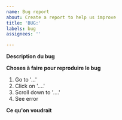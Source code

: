 ```yaml
---
name: Bug report
about: Create a report to help us improve
title: 'BUG:'
labels: bug
assignees: ''

---
```


**Description du bug**


**Choses à faire pour reproduire le bug**
1. Go to '...'
2. Click on '....'
3. Scroll down to '....'
4. See error

**Ce qu'on voudrait**
